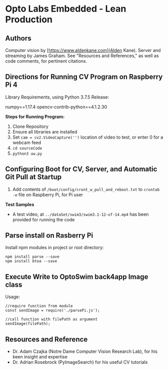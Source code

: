 # Opto Labs Embedded - Lean Production

## Authors

Computer vision by [https://www.aldenkane.com](Alden Kane). Server and streaming by James Graham.  See "Resources and References," as well as code comments, for pertinent citations.

## Directions for Running CV Program on Raspberry Pi 4

Library Requirements, using Python 3.7.5 Release:

numpy==1.17.4
opencv-contrib-python==4.1.2.30

**Steps for Running Program:**

1. Clone Repository  
2. Ensure all libraries are installed  
3. Set `cam = cv2.VideoCapture('')` location of video to test, or enter 0 for a webcam feed
4. `cd sourceCode`
5. `python3 uw.py`

## Configuring Boot for CV, Server, and Automatic Git Pull at Startup

1. Add contents of `/boot/config/cront_w_pull_and_reboot.txt` to `crontab -e` file on Raspberry Pi, for Pi user

**Test Samples**

* A test video, at `../dataSet/swim3/swim3.1-12-of-14.mp4` has been provided for running the code

## Parse install on Rasberry Pi

Install npm modules in project or root directory:
```
npm install parse --save
npm install btoa --save
```

## Execute Write to OptoSwim back4app Image class

Usage:
```
//require function from module
const sendImage = require('./parsePi.js');

//call function with filePath as argument
sendImage(filePath);

```

## Resources and Reference

* Dr. Adam Czajka (Notre Dame Computer Vision Research Lab), for his keen insight and expertise  
* Dr. Adrian Rosebrock (PyImageSearch) for his useful CV tutorials  

